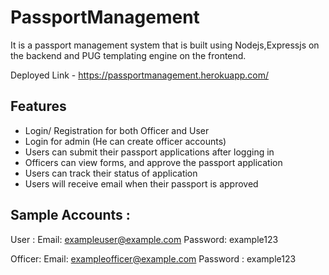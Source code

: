 # PassportManagement
It is a passport management system that is built using Nodejs,Expressjs on the backend and PUG templating engine on the frontend.

Deployed Link - https://passportmanagement.herokuapp.com/


## Features
- Login/ Registration for both Officer and User
- Login for admin (He can create officer accounts)
- Users can submit their passport applications after logging in
- Officers can view forms, and approve the passport application
- Users can track their status of application
- Users will receive email when their passport is approved

## Sample Accounts :
User : 
Email: exampleuser@example.com
Password: example123

Officer:
Email: exampleofficer@example.com
Password : example123
